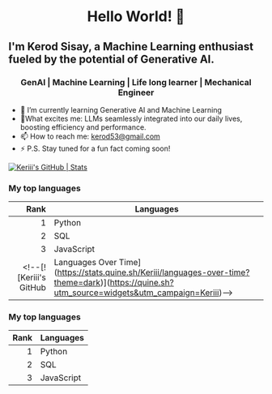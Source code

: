 <h1 align= "center"> Hello World! 👋 </h1>

<h2>I'm Kerod Sisay, a Machine Learning enthusiast fueled by the potential of Generative AI.</h2>

<h3 align= "center"> GenAI | Machine Learning | Life long learner | Mechanical Engineer</h3>


- 🌱 I’m currently learning Generative AI and Machine Learning
- 🤌What excites me: LLMs seamlessly integrated into our daily lives, boosting efficiency and performance.
- 📫 How to reach me: kerod53@gmail.com
- ⚡ P.S. Stay tuned for a fun fact coming soon!

[![Keriii's GitHub | Stats](https://stats.quine.sh/Keriii/github?theme=dark)](https://quine.sh?utm_source=widgets&utm_campaign=Keriii)  <h3> My top languages </h3>

| Rank | Languages |
|-----:|-----------|
|     1| Python    |
|     2| SQL       |
|     3| JavaScript|
<!--[![Keriii's GitHub | Languages Over Time](https://stats.quine.sh/Keriii/languages-over-time?theme=dark)](https://quine.sh?utm_source=widgets&utm_campaign=Keriii)-->


<h3> My top languages </h3>

| Rank | Languages |
|-----:|-----------|
|     1| Python    |
|     2| SQL       |
|     3| JavaScript|
